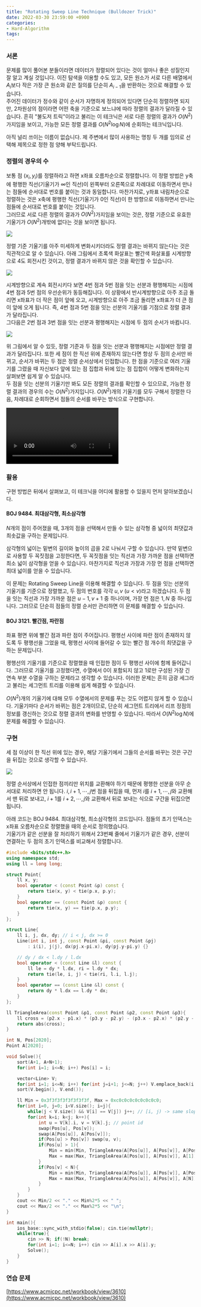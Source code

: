 ```yaml
---
title: "Rotating Sweep Line Technique (Bulldozer Trick)"
date: 2022-03-30 23:59:00 +0900
categories:
- Hard-Algorithm
tags:
---
```


### 서론
문제를 많이 풀어본 분들이라면 데이터가 정렬되어 있다는 것이 얼마나 좋은 성질인지 잘 알고 계실 것입니다. 이진 탐색을 이용할 수도 있고, 모든 원소가 서로 다른 배열에서 $A_i$보다 작은 가장 큰 원소와 같은 질의를 단순히 $A_{i-1}$을 반환하는 것으로 해결할 수 있습니다.<br>
주어진 데이터가 정수와 같이 순서가 자명하게 정의되어 있다면 단순히 정렬하면 되지만, 2차원상의 점이라면 어떤 축을 기준으로 보느냐에 따라 정렬의 결과가 달라질 수 있습니다. 흔히 "불도저 트릭"이라고 불리는 이 테크닉은 서로 다른 정렬의 결과가 $O(N^2)$가지임을 보이고, 가능한 모든 정렬 결과를 $O(N^2 \log N)$에 순회하는 테크닉입니다.

아직 널리 쓰이는 이름이 없습니다. 제 주변에서 많이 사용하는 명칭 두 개를 임의로 선택해 제목으로 정한 점 양해 부탁드립니다.

### 정렬의 경우의 수
보통 점 $(x_i, y_i)$를 정렬하라고 하면 x좌표 오름차순으로 정렬합니다. 이 정렬 방법은 y축에 평행한 직선(기울기가 $\infty$인 직선)이 왼쪽부터 오른쪽으로 차례대로 이동하면서 만나는 점들에 순서대로 번호를 붙이는 것과 동일합니다. 마찬가지로, y좌표 내림차순으로 정렬하는 것은 x축에 평행한 직선(기울기가 $0$인 직선)이 한 방향으로 이동하면서 만나는 점들에 순서대로 번호를 붙이는 것입니다.<br>
그러므로 서로 다른 정렬의 결과가 $O(N^2)$가지임을 보이는 것은, 정렬 기준으로 유효한 기울기가 $O(N^2)$개밖에 없다는 것을 보이면 됩니다.

![](https://i.imgur.com/rCZ8FgL.png)

정렬 기준 기울기를 아주 미세하게 변화시키더라도 정렬 결과는 바뀌지 않는다는 것은 직관적으로 알 수 있습니다. 아래 그림에서 초록색 화살표는 빨간색 화살표를 시계방향으로 4도 회전시킨 것이고, 정렬 결과가 바뀌지 않은 것을 확인할 수 있습니다.

![](https://i.imgur.com/O7BjTSc.png)

시계방향으로 계속 회전시키다 보면 4번 점과 5번 점을 잇는 선분과 평행해지는 시점에 4번 점과 5번 점의 우선순위가 동등해집니다. 이 상황에서 반시계방향으로 아주 조금 돌리면 x좌표가 더 작은 점이 앞에 오고, 시계방향으로 아주 조금 돌리면 x좌표가 더 큰 점이 앞에 오게 됩니다. 즉, 4번 점과 5번 점을 잇는 선분의 기울기를 기점으로 정렬 결과가 달라집니다.<br>
그다음은 2번 점과 3번 점을 잇는 선분과 평행해지는 시점에 두 점의 순서가 바뀝니다.

![](https://i.imgur.com/FpuDkK7.png)

위 그림에서 알 수 있듯, 정렬 기준과 두 점을 잇는 선분과 평행해지는 시점에만 정렬 결과가 달라집니다. 또한 세 점이 한 직선 위에 존재하지 않는다면 항상 두 점의 순서만 바뀌고, 순서가 바뀌는 두 점은 정렬 순서상에서 인접합니다. 한 점을 기준으로 여러 기울기를 그렸을 때 자신보다 앞에 있는 점 집합과 뒤에 있는 점 집합이 어떻게 변화하는지 살펴보면 쉽게 알 수 있습니다.<br>
두 점을 잇는 선분의 기울기만 봐도 모든 정렬의 결과를 확인할 수 있으므로, 가능한 정렬 결과의 경우의 수는 $O(N^2)$가지입니다. $O(N^2)$개의 기울기를 모두 구해서 정렬한 다음, 차례대로 순회하면서 점들의 순서를 바꾸는 방식으로 구현합니다.

<video autoplay controls loop preload="auto" style="max-width:100%">
    <source src="/img/rotating-sweep-line.mp4" type="video/mp4">
</video>


### 활용
구현 방법은 뒤에서 살펴보고, 이 테크닉을 어디에 활용할 수 있을지 먼저 알아보겠습니다.

#### BOJ 9484. 최대삼각형, 최소삼각형
$N$개의 점이 주어졌을 때, 3개의 점을 선택해서 만들 수 있는 삼각형 중 넓이의 최댓값과 최솟값을 구하는 문제입니다.

삼각형의 넓이는 밑변의 길이와 높이의 곱을 2로 나눠서 구할 수 있습니다. 만약 밑변으로 사용할 두 꼭짓점을 고정한다면, 두 꼭짓점을 잇는 직선과 가장 가까운 점을 선택하면 최소 넓이 삼각형을 얻을 수 있습니다. 마찬가지로 직선과 가장과 가장 먼 점을 선택하면 최대 넓이를 얻을 수 있습니다.

이 문제는 Rotating Sweep Line을 이용해 해결할 수 있습니다. 두 점을 잇는 선분의 기울기를 기준으로 정렬했고, 두 점의 번호를 각각 $u, v\ (u < v)$라고 하겠습니다. 두 점을 잇는 직선과 가장 가까운 점은 $u-1, v+1$ 중 하나이며, 가장 먼 점은 $1, N$ 중 하나입니다. 그러므로 단순히 점들의 정렬 순서만 관리하면 이 문제를 해결할 수 있습니다.

#### BOJ 3121. 빨간점, 파란점
좌표 평면 위에 빨간 점과 파란 점이 주어집니다. 평행선 사이에 파란 점이 존재하지 않도록 두 평행선을 그었을 때, 평행선 사이에 들어갈 수 있는 빨간 점 개수의 최댓값을 구하는 문제입니다.

평행선의 기울기를 기준으로 정렬했을 때 인접한 점이 두 평행선 사이에 함께 들어갑니다. 그러므로 기울기를 고정했다면, 수열에서 0이 포함되지 않고 1로만 구성된 가장 긴 연속 부분 수열을 구하는 문제라고 생각할 수 있습니다. 이러한 문제는 흔히 금광 세그라고 불리는 세그먼트 트리를 이용해 쉽게 해결할 수 있습니다.

$O(N^2)$개의 기울기에 대해 모두 수열에서의 문제를 푸는 것도 어렵지 않게 할 수 있습니다. 기울기마다 순서가 바뀌는 점은 2개이므로, 단순히 세그먼트 트리에서 리프 정점의 정보를 갱신하는 것으로 정렬 결과의 변화를 반영할 수 있습니다. 따라서 $O(N^2 \log N)$에 문제를 해결할 수 있습니다.

### 구현
세 점 이상이 한 직선 위에 있는 경우, 해당 기울기에서 그들의 순서를 바꾸는 것은 구간을 뒤집는 것으로 생각할 수 있습니다.

![](https://i.imgur.com/SSGziv5.png)

정렬 순서상에서 인접한 점끼리만 위치를 교환해야 하기 때문에 평행한 선분을 아무 순서대로 처리하면 안 됩니다. $i, i+1, \cdots, j$번 점을 뒤집을 때, 먼저 $i$를 $i+1,\cdots,j$와 교환해서 맨 뒤로 보내고, $i+1$를 $i+2,\cdots,j$와 교환해서 뒤로 보내는 식으로 구간을 뒤집으면 됩니다.

아래 코드는 BOJ 9484. 최대삼각형, 최소삼각형의 코드입니다. 점들의 초기 인덱스는 x좌표 오름차순으로 정렬했을 때의 순서로 정의했습니다.<br>
기울기가 같은 선분을 잘 처리하기 위해서 23번째 줄에서 기울기가 같은 경우, 선분이 연결하는 두 점의 초기 인덱스를 비교해서 정렬합니다.

```cpp
#include <bits/stdc++.h>
using namespace std;
using ll = long long;

struct Point{
    ll x, y;
    bool operator < (const Point &p) const {
        return tie(x, y) < tie(p.x, p.y);
    }
    bool operator == (const Point &p) const {
        return tie(x, y) == tie(p.x, p.y);
    }
};

struct Line{
    ll i, j, dx, dy; // i < j, dx >= 0
    Line(int i, int j, const Point &pi, const Point &pj)
        : i(i), j(j), dx(pj.x-pi.x), dy(pj.y-pi.y) {}

    // dy / dx < l.dy / l.dx
    bool operator < (const Line &l) const {
        ll le = dy * l.dx, ri = l.dy * dx;
        return tie(le, i, j) < tie(ri, l.i, l.j);
    }
    bool operator == (const Line &l) const {
        return dy * l.dx == l.dy * dx;
    }
};

ll TriangleArea(const Point &p1, const Point &p2, const Point &p3){
    ll cross = (p2.x - p1.x) * (p3.y - p2.y) - (p3.x - p2.x) * (p2.y - p1.y);
    return abs(cross);
}

int N, Pos[2020];
Point A[2020];

void Solve(){
    sort(A+1, A+N+1);
    for(int i=1; i<=N; i++) Pos[i] = i;

    vector<Line> V;
    for(int i=1; i<=N; i++) for(int j=i+1; j<=N; j++) V.emplace_back(i, j, A[i], A[j]);
    sort(V.begin(), V.end());

    ll Min = 0x3f3f3f3f3f3f3f3f, Max = 0xc0c0c0c0c0c0c0c0;
    for(int i=0, j=0; i<V.size(); i=j){
        while(j < V.size() && V[i] == V[j]) j++; // [i, j) -> same slope
        for(int k=i; k<j; k++){
            int u = V[k].i, v = V[k].j; // point id
            swap(Pos[u], Pos[v]);
            swap(A[Pos[u]], A[Pos[v]]);
            if(Pos[u] > Pos[v]) swap(u, v);
            if(Pos[u] > 1){
                Min = min(Min, TriangleArea(A[Pos[u]], A[Pos[v]], A[Pos[u]-1]));
                Max = max(Max, TriangleArea(A[Pos[u]], A[Pos[v]], A[1]));
            }
            if(Pos[v] < N){
                Min = min(Min, TriangleArea(A[Pos[u]], A[Pos[v]], A[Pos[v]+1]));
                Max = max(Max, TriangleArea(A[Pos[u]], A[Pos[v]], A[N]));
            }
        }
    }
    cout << Min/2 << "." << Min%2*5 << " ";
    cout << Max/2 << "." << Max%2*5 << "\n";
}

int main(){
    ios_base::sync_with_stdio(false); cin.tie(nullptr);
    while(true){
        cin >> N; if(!N) break;
        for(int i=1; i<=N; i++) cin >> A[i].x >> A[i].y;
        Solve();
    }
}
```

### 연습 문제
[https://www.acmicpc.net/workbook/view/3610](https://www.acmicpc.net/workbook/view/3610)
